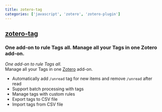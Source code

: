 ```yaml
---
title: zotero-tag
categories: ['javascript', 'zotero', 'zotero-plugin']
---
```

## [zotero-tag](https://github.com/windingwind/zotero-tag)

### One add-on to rule Tags all. Manage all your Tags in one Zotero add-on.


_One add-on to rule Tags all._  
Manage all your Tags in one [Zotero](https://www.zotero.org/) add-on.

- Automatically add `/unread` tag for new items and remove `/unread` after read
- Support batch processing with tags
- Manage tags with custom rules
- Export tags to CSV file
- Import tags from CSV file
